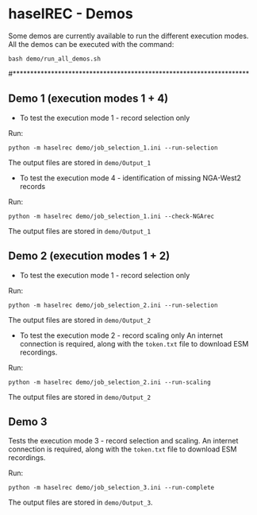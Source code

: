# haselREC - Demos

Some demos are currently available to run the different execution modes.
All the demos can be executed with the command:

```
bash demo/run_all_demos.sh
```

#********************************************************************

## Demo 1 (execution modes 1 + 4)

* To test the execution mode 1 - record selection only

Run:

```
python -m haselrec demo/job_selection_1.ini --run-selection
```

The output files are stored in `demo/Output_1` 

* To test the execution mode 4 - identification of missing NGA-West2 records

Run:
```
python -m haselrec demo/job_selection_1.ini --check-NGArec
```

The output files are stored in `demo/Output_1` 

## Demo 2 (execution modes 1 + 2)

* To test the execution mode 1 - record selection only

Run:
```
python -m haselrec demo/job_selection_2.ini --run-selection
```
The output files are stored in `demo/Output_2`

* To test the execution mode 2 - record scaling only
An internet connection is required, along with the `token.txt` file 
to download ESM recordings. 

Run:
```
python -m haselrec demo/job_selection_2.ini --run-scaling
```
The output files are stored in `demo/Output_2`

## Demo 3

Tests the execution mode 3 - record selection and scaling.
An internet connection is required, along with the `token.txt` file 
to download ESM recordings.

Run:
```
python -m haselrec demo/job_selection_3.ini --run-complete
```
The output files are stored in `demo/Output_3`.
